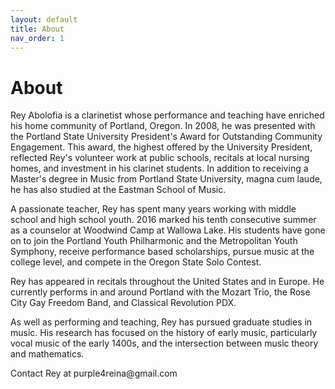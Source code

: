 ```yaml
---
layout: default
title: About
nav_order: 1
---
```


# About

Rey Abolofia is a clarinetist whose performance and teaching have enriched his
home community of Portland, Oregon. In 2008, he was presented with the Portland
State University President's Award for Outstanding Community Engagement. This
award, the highest offered by the University President, reflected Rey's
volunteer work at public schools, recitals at local nursing homes, and
investment in his clarinet students. In addition to receiving a Master's degree
in Music from Portland State University, magna cum laude, he has also studied
at the Eastman School of Music.

A passionate teacher, Rey has spent many years working with middle school and
high school youth. 2016 marked his tenth consecutive summer as a counselor at
Woodwind Camp at Wallowa Lake. His students have gone on to join the Portland
Youth Philharmonic and the Metropolitan Youth Symphony, receive performance
based scholarships, pursue music at the college level, and compete in the
Oregon State Solo Contest.

Rey has appeared in recitals throughout the United States and in Europe. He
currently performs in and around Portland with the Mozart Trio, the Rose City
Gay Freedom Band, and Classical Revolution PDX.

As well as performing and teaching, Rey has pursued graduate studies in music.
His research has focused on the history of early music, particularly vocal
music of the early 1400s, and the intersection between music theory and
mathematics.

Contact Rey at <!--
-->p<!-- O           --><!--/_\      __  --><!-- | \    /_/  --><!-- |\      |   --><!-- / \     |,  --><!-- ~  ~   /|\
-->u<!--|| | | ||| | ||| | | ||| | ||| | | ||| | ||| | | ||| | ||| | | ||--><!--||_|_|_|||_|_|||_|_|_|||_|_|||_|_|_|||_|_|||_|_|_|||_|_|||_|_|_||--><!--| | | | | | | | | | | | | | | | | | | | | | | | | | | | | | | | |--><!--|_|_|_|_|_|_|_|_|_|_|_|_|_|_|_|_|_|_|_|_|_|_|_|_|_|_|_|_|_|_|_|_|-->r<!--
-->p<!--
-->l<!--
-->e<!--
-->4<!--
-->r<!--
-->e<!--
-->i<!--
-->n<!--
-->a<!--
-->&#64;<!--
-->g<!--
-->m<!--
-->a<!--
-->i<!--
-->l<!--
-->&#46;<!--
-->c<!--
-->o<!--
-->m
